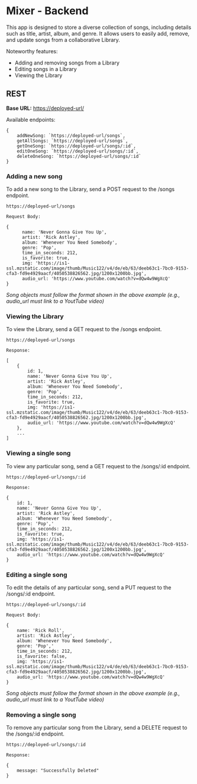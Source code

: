 # Mixer - Backend

This app is designed to store a diverse collection of songs, including details such as title, artist, album, and genre. It allows users to easily add, remove, and update songs from a collaborative Library.

Noteworthy features:

- Adding and removing songs from a Library
- Editing songs in a Library
- Viewing the Library

## REST
**Base URL:** [https://deployed-url/]()

Available endpoints:
```
{
    addNewSong: `https://deployed-url/songs`,
    getAllSongs: `https://deployed-url/songs`,
    getOneSong: `https://deployed-url/songs/:id`,
    editOneSong: `https://deployed-url/songs/:id`,
    deleteOneSong: `https://deployed-url/songs/:id`
}
```

### Adding a new song
To add a new song to the Library, send a POST request to the /songs endpoint.
```
https://deployed-url/songs
```
```
Request Body:

{
      name: 'Never Gonna Give You Up',
      artist: 'Rick Astley',
      album: 'Whenever You Need Somebody',
      genre: 'Pop',
      time_in_seconds: 212,
      is_favorite: true,
      img: 'https://is1-ssl.mzstatic.com/image/thumb/Music122/v4/de/eb/63/deeb63c1-7bc0-9153-cfa3-fd9e4929aacf/4050538826562.jpg/1200x1200bb.jpg',
      audio_url: 'https://www.youtube.com/watch?v=dQw4w9WgXcQ'
}
```

*Song objects must follow the format shown in the above example (e.g., audio_url must link to a YoutTube video)*

### Viewing the Library
To view the Library, send a GET request to the /songs endpoint.
```
https://deployed-url/songs
```
```
Response:

[
    {
        id: 1,
        name: 'Never Gonna Give You Up',
        artist: 'Rick Astley',
        album: 'Whenever You Need Somebody',
        genre: 'Pop',
        time_in_seconds: 212,
        is_favorite: true,
        img: 'https://is1-ssl.mzstatic.com/image/thumb/Music122/v4/de/eb/63/deeb63c1-7bc0-9153-cfa3-fd9e4929aacf/4050538826562.jpg/1200x1200bb.jpg',
        audio_url: 'https://www.youtube.com/watch?v=dQw4w9WgXcQ'
    },
    ...
]
```

### Viewing a single song
To view any particular song, send a GET request to the /songs/:id endpoint.
```
https://deployed-url/songs/:id
```
```
Response: 

{
    id: 1,
    name: 'Never Gonna Give You Up',
    artist: 'Rick Astley',
    album: 'Whenever You Need Somebody',
    genre: 'Pop','
    time_in_seconds: 212,
    is_favorite: true,
    img: 'https://is1-ssl.mzstatic.com/image/thumb/Music122/v4/de/eb/63/deeb63c1-7bc0-9153-cfa3-fd9e4929aacf/4050538826562.jpg/1200x1200bb.jpg',
    audio_url: 'https://www.youtube.com/watch?v=dQw4w9WgXcQ'
}
```

### Editing a single song
To edit the details of any particular song, send a PUT request to the /songs/:id endpoint.
```
https://deployed-url/songs/:id
```
```
Request Body:

{
    name: 'Rick Roll',
    artist: 'Rick Astley',
    album: 'Whenever You Need Somebody',
    genre: 'Pop','
    time_in_seconds: 212,
    is_favorite: false,
    img: 'https://is1-ssl.mzstatic.com/image/thumb/Music122/v4/de/eb/63/deeb63c1-7bc0-9153-cfa3-fd9e4929aacf/4050538826562.jpg/1200x1200bb.jpg',
    audio_url: 'https://www.youtube.com/watch?v=dQw4w9WgXcQ'
}
```

*Song objects must follow the format shown in the above example (e.g., audio_url must link to a YoutTube video)*

### Removing a single song
To remove any particular song from the Library, send a DELETE request to the /songs/:id endpoint.
```
https://deployed-url/songs/:id
```
```
Response:

{
    message: "Successfully Deleted"
}
```
